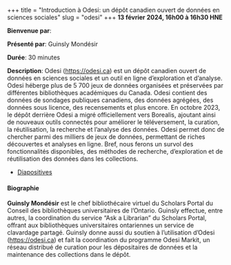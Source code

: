 +++
title = "Introduction à Odesi: un dépôt canadien ouvert de données en sciences sociales"
slug = "odesi"
+++
**13 février 2024, 16h00 à 16h30 HNE**

**Bienvenue par**: 

**Présenté par**: Guinsly Mondésir

**Durée**: 30 minutes

**Description**:
Odesi (https://odesi.ca) est un dépôt canadien ouvert de données en
sciences sociales et un outil en ligne d’exploration et d’analyse.
Odesi héberge plus de 5&nbsp;700 jeux de données organisées et
préservées par différentes bibliothèques académiques du Canada.
Odesi contient des données de sondages publiques canadiens, des données
agrégées, des données sous licence, des recensements et plus encore.
En octobre 2023, le dépôt derrière Odesi a migré officiellement vers Borealis,
ajoutant ainsi de nouveaux outils connectés pour améliorer le téléversement,
la curation, la réutilisation, la recherche et l’analyse des données.
Odesi permet donc de chercher parmi des milliers de jeux de
données, permettant de riches découvertes et analyses en ligne.
Bref, nous ferons un survol des fonctionnalités disponibles, des méthodes de
recherche, d’exploration et de réutilisation des données dans les collections.

* [Diapositives](https://drive.google.com/file/d/10ciFrmDxaXqCuQjhMeKJKb7GLcmeUwC5/view)

#### Biographie

**Guinsly Mondésir** est le chef bibliothécaire virtuel du Scholars
Portal du Conseil des bibliothèques universitaires de l’Ontario.
Guinsly effectue, entre autres, la coordination du service
“Ask a Librarian” du Scholars Portal, offrant aux bibliothèques
universitaires ontariennes un service de clavardage partagé.
Guinsly donne aussi du soutien à l’utilisation d’Odesi
(https://odesi.ca) et fait la coordination du programme
Odesi Markit, un réseau distribué de curation pour les dépositaires
de données et la maintenance des collections dans le dépôt.

